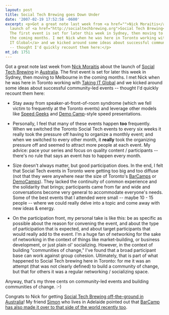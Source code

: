 ```yaml
---
layout: post
title: Social Tech Brewing goes Down Under
date: '2007-02-19 17:52:58 -0600'
excerpt: <p>Got a great note last week from <a href="">Nick Moraitis</a> about the
  launch of <a href="http://socialtechbrewing.org">Social Tech Brewing</a> in <a href="http://getup.org.au/socialtechbrewing/">Australia</a>.
  The first event is set for later this week in Sydney, then moving to Melbourne in
  the coming months. I met Nick when he was here in Toronto working with <a href="http://takingitglobal.org">Taking
  IT Global</a> and we kicked around some ideas about successful community-led events
  -- thought I'd quickly recount them here:</p>
mt_id: 1751
---
```

<p>Got a great note last week from <a href="">Nick Moraitis</a> about the launch of <a href="http://socialtechbrewing.org">Social Tech Brewing</a> in <a href="http://getup.org.au/socialtechbrewing/">Australia</a>. The first event is set for later this week in Sydney, then moving to Melbourne in the coming months. I met Nick when he was here in Toronto working with <a href="http://takingitglobal.org">Taking IT Global</a> and we kicked around some ideas about successful community-led events -- thought I'd quickly recount them here:
<!--break--></p>

<ul>
<li><p>Stay away from speaker-at-front-of-room syndrome (which we fell victim to frequently at the Toronto events) and leverage other models like <a href="http://wiki.advocacydev.org/cgi-bin/wiki.pl?SpeedGeeking">Speed Geeks</a> and <a href="http://barcamp.org/DemoCamp">Demo Camp</a>-style speed presentations.</p></li>
<li><p>Personally, I feel that many of these events happen <strong>too</strong> frequently. When we switched the Toronto Social Tech events to every six weeks it really took the pressure off having to organize a monthly event; and when we switched to every other month, it <strong>really</strong> took the organizing pressure off and seemed to attract more people at each event. My advice: pace your series and focus on quality content / participants -- there's no rule that says an event <em>has</em> to happen every month.</p></li>
<li><p>Size doesn't always matter, but good participation does. In the end, I felt that Social Tech events in Toronto were getting too big and too diffuse (not that they were anywhere near the size of Toronto's <a href="http://barcamp.org/TorCamp">BarCamps</a> or <a href="http://barcamp.org/DemoCamp">DemoCamps</a>). They lacked the continuity of common experience and the solidarity that brings; participants came from far and wide and conversations become very general to accommodate everyone's needs. Some of the best events that I attended were small -- maybe 10 - 15 people -- where we could really delve into a topic and come away with new ideas &amp; energy.</p></li>
<li><p>On the participation front, my personal take is like this: be as specific as possible about the reason for convening the event, and about the type of participation that is expected, and about target participants that would really add to the event. I'm a huge fan of networking for the sake of networking in the context of things like market-building, or business development, or just plain ol' socializing. However, in the context of building "communities of change," I've found that a broad participant base can work against group cohesion. Ultimately, that is part of what happened to Social Tech brewing here in Toronto: for me it was an attempt (that was not clearly defined) to build a community of change, but that for others it was a regular networking / socializing space.</p></li>
</ul>

<p>Anyway, that's my three cents on community-led events and building communities of change. :-)</p>

<p>Congrats to Nick for getting <a href="http://getup.org.au/socialtechbrewing/">Social Tech Brewing off-the-ground in Australia</a>! My friend <a href="http://flickr.com/photos/sighmon/">Simon</a> who lives in Adelaide pointed out that <a href="http://upcoming.org/event/153765/">BarCamp has also made it over to that side of the world recently too</a>.</p>
